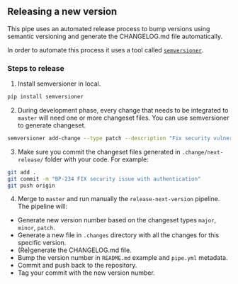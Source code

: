 ## Releasing a new version

This pipe uses an automated release process to bump versions using semantic versioning and generate the CHANGELOG.md file automatically. 

In order to automate this process it uses a tool called [`semversioner`](https://pypi.org/project/semversioner/). 

### Steps to release

1) Install semversioner in local.

```sh
pip install semversioner
```

2) During development phase, every change that needs to be integrated to `master` will need one or more changeset files. You can use semversioner to generate changeset.

```sh
semversioner add-change --type patch --description "Fix security vulnerability with authentication."
```

3) Make sure you commit the changeset files generated in `.change/next-release/` folder with your code. For example:

```sh
git add .
git commit -m "BP-234 FIX security issue with authentication"
git push origin 
```

4) Merge to `master` and run manually the `release-next-version` pipeline. The pipeline will:

- Generate new version number based on the changeset types `major`, `minor`, `patch`.
- Generate a new file in `.changes` directory with all the changes for this specific version.
- (Re)generate the CHANGELOG.md file.
- Bump the version number in `README.md` example and `pipe.yml` metadata.
- Commit and push back to the repository.
- Tag your commit with the new version number.
